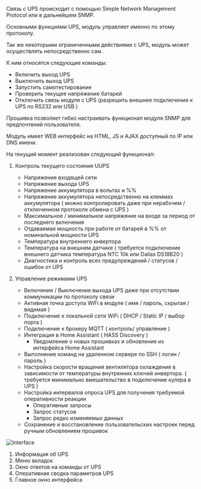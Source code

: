 Связь с UPS происходит с помощью Simple Network Management Protocol или в дальнейшем SNMP.

Основными функциями UPS, модуль управляет именно по этому протоколу.

Так же некоторыми ограниченными действиями с UPS, модуль может осуществлять непосредственно сам.

К ним относятся следующие команды:
- Включить выход UPS
- Выключить выход  UPS
- Запустить самотестирование
- Проверить текущее напряжение батарей
- Отключить связь модуля с UPS (разрешить внешнее подключение к UPS по RS232 или USB )

Прошивка позволяет гибко настраивать функционал модуля SNMP для предпочтений пользователя.

Модуль имеет WEB интерфейс на HTML, JS и AJAX доступный по IP или DNS имени.

На текущий момент реализован следующий функционал:
1. Контроль текущего состояния UUPS
    - Напряжение входящей сети
    - Напряжение выхода UPS
    - Напряжение аккумулятора в вольтах и %%
    - Напряжение аккумулятора непосредственно на клеммах аккумулятора ( можно контролировать даже при нерабочем / отключенном протоколе обмена с UPS )
    - Максимальное / минимальное напряжение на входе за период от последнего включения
    - Отдаваемая мощность при работе от батарей в %% от номинальной мощности UPS
    - Температура внутреннего инвертора
    - Температура на внешнем датчике ( требуется подключение внешнего датчика температура NTC 10k или Dallas DS18B20 )
    - Диагностика и контроль всех предупреждений / статусов / ошибок от UPS

2. Управление режимами UPS
    - Включение / Выключение выхода UPS даже при отсутствии коммуникации по протоколу связи
    - Активная точка доступа WiFi в модуле ( имя / пароль, скрытая / видимая )
    - Подключение к локальной сети WiFi ( DHCP / Static IP / выбор порта )
    - Подключение к брокеру MQTT ( контроль/ управление )
    - Интеграция в Home Assistant ( HASS Discovery )
      * Уведомление о новых прошивках и обновление из интерфейса Home Assistant
    - Выполнение команд на удаленном сервере по SSH ( логин / пароль )
    - Настройка скорости вращения вентилятора охлаждения в зависимости от температуры внутренних ключей инвертора. ( требуется минимально вмешательство в подключение кулера в UPS )
    - Настройка интервалов опроса UPS для получения требуемой оперативности реакции
      * Оперативные запросы
      * Запрос статусов
      * Запрос редко изменяемых данных
    - Сохранение и восстановление пользовательских настроек перед ручным обновлением прошивок

![Interface](https://user-images.githubusercontent.com/36089626/233293798-c0ddc098-3bd5-46f3-b835-02a60eb0711c.png)

1. Информация об UPS
2. Меню вкладок
3. Окно ответов на команды от UPS
4. Оперативная сводка параметров UPS
5. Главное окно интерфейса

